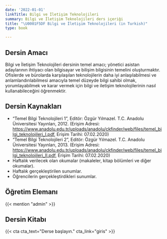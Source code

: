 ```yaml
---
date: '2022-01-01'
linkTitle: Bilgi ve İletişim Teknolojileri
summary: Bilgi ve İletişim Teknolojileri ders içeriği
title: "\U0001F5DF Bilgi ve İletişim Teknolojileri (in Turkish)"
type: book

---
```


## Dersin Amacı

Bilgi ve İletişim Teknolojileri dersinin temel amacı; yönetici asistan adaylarının ihtiyacı olan bilgisayar ve bilişim bilgisinin temelini oluşturmaktır. Ofislerde ve bürolarda karşılaşılan teknolojilerin daha iyi anlaşılabilmesi ve anlamlandırılabilmesi amacıyla temel düzeyde bilgi sahibi olmak, yorumlayabilmek ve karar vermek için bilgi ve iletişim teknolojilerinin nasıl kullanabileceğini öğrenmektir.

## Dersin Kaynakları

- “Temel Bilgi Teknolojileri 1”, Editör: Özgür Yılmazel. T.C. Anadolu Üniversitesi Yayınları, 2012. (Erişim Adresi: https://www.anadolu.edu.tr/uploads/anadolu/ckfinder/web/files/temel_bilgi_teknolojileri_I.pdf, Erişim Tarihi: 07.02.2020) 
- “Temel Bilgi Teknolojileri 2”, Editör: Özgür Yılmazel. T.C. Anadolu Üniversitesi Yayınları, 2013. (Erişim Adresi: https://www.anadolu.edu.tr/uploads/anadolu/ckfinder/web/files/temel_bilgi_teknolojileri_II.pdf, Erişim Tarihi: 07.02.2020) 
- Haftalık verilecek olan okumalar (makaleler, kitap bölümleri ve diğer okumalar).
- Haftalık gerçekleştirilen sunumlar.
- Öğrencilerin gerçekleştirdikleri sunumlar.

## Öğretim Elemanı

{{< mention "admin" >}}

## Dersin Kitabı



{{< cta cta_text="Derse başlayın." cta_link="giris" >}}



